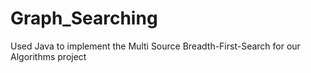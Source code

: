 # Graph_Searching
Used Java to implement the Multi Source Breadth-First-Search for our Algorithms project
